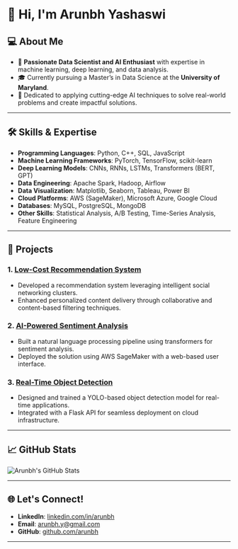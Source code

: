 <!--
## Hi there 👋

**kautilyaa/kautilyaa** is a ✨ _special_ ✨ repository because its `README.md` (this file) appears on your GitHub profile.

Here are some ideas to get you started:

- 🔭 I’m currently working on ...
- 🌱 I’m currently learning ...
- 👯 I’m looking to collaborate on ...
- 🤔 I’m looking for help with ...
- 💬 Ask me about ...
- 📫 How to reach me: ...
- 😄 Pronouns: ...
- ⚡ Fun fact: ...
-->

# 👋 Hi, I'm Arunbh Yashaswi

## 💻 About Me

- 🔭 **Passionate Data Scientist and AI Enthusiast** with expertise in machine learning, deep learning, and data analysis.
- 🎓 Currently pursuing a Master’s in Data Science at the **University of Maryland**.
- 🌟 Dedicated to applying cutting-edge AI techniques to solve real-world problems and create impactful solutions.

---

## 🛠️ Skills & Expertise

- **Programming Languages**: Python, C++, SQL, JavaScript  
- **Machine Learning Frameworks**: PyTorch, TensorFlow, scikit-learn  
- **Deep Learning Models**: CNNs, RNNs, LSTMs, Transformers (BERT, GPT)  
- **Data Engineering**: Apache Spark, Hadoop, Airflow  
- **Data Visualization**: Matplotlib, Seaborn, Tableau, Power BI  
- **Cloud Platforms**: AWS (SageMaker), Microsoft Azure, Google Cloud  
- **Databases**: MySQL, PostgreSQL, MongoDB  
- **Other Skills**: Statistical Analysis, A/B Testing, Time-Series Analysis, Feature Engineering

---

## 🚀 Projects

### 1. [Low-Cost Recommendation System](https://github.com/arunbh/low-cost-recommendation-system)
- Developed a recommendation system leveraging intelligent social networking clusters.
- Enhanced personalized content delivery through collaborative and content-based filtering techniques.

### 2. [AI-Powered Sentiment Analysis](https://github.com/arunbh/sentiment-analysis)
- Built a natural language processing pipeline using transformers for sentiment analysis.
- Deployed the solution using AWS SageMaker with a web-based user interface.

### 3. [Real-Time Object Detection](https://github.com/arunbh/object-detection)
- Designed and trained a YOLO-based object detection model for real-time applications.
- Integrated with a Flask API for seamless deployment on cloud infrastructure.

---

## 📈 GitHub Stats

![Arunbh's GitHub Stats](https://github-readme-stats.vercel.app/api?username=arunbh&show_icons=true&theme=github_dark)

---

## 🌐 Let's Connect!

- **LinkedIn**: [linkedin.com/in/arunbh](https://linkedin.com/in/arunbh-yashaswi/)  
- **Email**: [arunbh.y@gmail.com](mailto:arunbh.y@gmail.com)  
- **GitHub**: [github.com/arunbh](https://github.com/arunbh)

---

